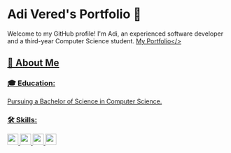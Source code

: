# Adi Vered's Portfolio 🚀

Welcome to my GitHub profile! 
I'm Adi, an experienced software developer and a third-year Computer Science student. 
<a href="https://adi-v-res.netlify.app/">My Portfolio</>

## 🌟 About Me

### 🎓 Education: 
Pursuing a Bachelor of Science in Computer Science.

### 🛠 Skills:
<p>
<a href="https://learn.microsoft.com/en-us/dotnet/csharp/">
    <img src="https://github.com/Adivered/Adivered/assets/97107044/9d3fac08-7bd0-4a78-8604-387e138277a1" height="25" width="25" />
</a>

<a href="https://www.oracle.com/java/">
    <img src="https://github.com/Adivered/Adivered/assets/97107044/d016591c-4441-4495-b652-8cde9cb82efa" height="25" width="25" />
</a>

<a href="https://www.python.org/">
    <img src="https://github.com/Adivered/Adivered/assets/97107044/f14c05e3-8c57-497f-b993-3c35070957e5" height="25" width="25" />
</a>

<a href="https://react.dev/">
    <img src="https://github.com/Adivered/Adivered/assets/97107044/50500571-d2ad-452a-988c-a85fa54560b8" height="25" width="25" />
</a>
</p>
